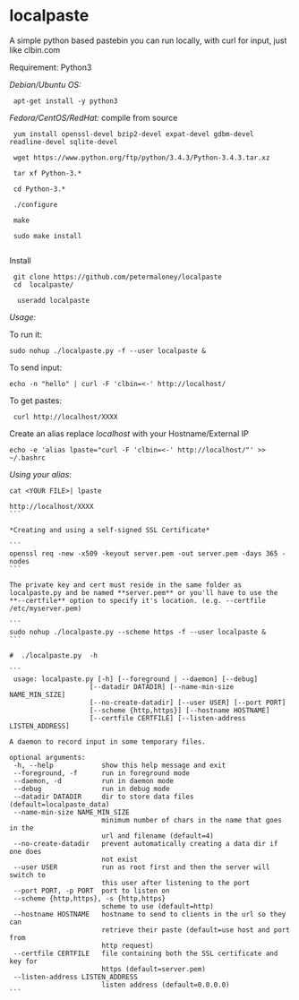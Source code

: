 # localpaste
A simple python based pastebin you can run locally, with curl for input, just like clbin.com



Requirement: Python3

*Debian/Ubuntu OS:*
```
 apt-get install -y python3
```
*Fedora/CentOS/RedHat:*
compile from source

```
 yum install openssl-devel bzip2-devel expat-devel gdbm-devel readline-devel sqlite-devel
 
 wget https://www.python.org/ftp/python/3.4.3/Python-3.4.3.tar.xz
 
 tar xf Python-3.* 

 cd Python-3.*
 
 ./configure
 
 make
 
 sudo make install
 
```

Install
```
 git clone https://github.com/petermaloney/localpaste
 cd  localpaste/
```

```
  useradd localpaste
```

*Usage:*

 To run it:
 ```
 sudo nohup ./localpaste.py -f --user localpaste &
 ```
 
 To send input: 
 ```
 echo -n "hello" | curl -F 'clbin=<-' http://localhost/
 ```
 
 To get pastes:
```
 curl http://localhost/XXXX
```

Create an alias replace *localhost* with your Hostname/External IP

```
echo -e 'alias lpaste="curl -F 'clbin=<-' http://localhost/"' >> ~/.bashrc
```
 
 *Using your alias:*
 ````
cat <YOUR FILE>| lpaste
 
http://localhost/XXXX
```

*Creating and using a self-signed SSL Certificate*

```
openssl req -new -x509 -keyout server.pem -out server.pem -days 365 -nodes
```

The private key and cert must reside in the same folder as localpaste.py and be named **server.pem** or you'll have to use the **--certfile** option to specify it's location. (e.g. --certfile /etc/myserver.pem)

```
sudo nohup ./localpaste.py --scheme https -f --user localpaste &
```

#  ./localpaste.py  -h

```
  usage: localpaste.py [-h] [--foreground | --daemon] [--debug]
                     [--datadir DATADIR] [--name-min-size NAME_MIN_SIZE]
                     [--no-create-datadir] [--user USER] [--port PORT]
                     [--scheme {http,https}] [--hostname HOSTNAME]
                     [--certfile CERTFILE] [--listen-address LISTEN_ADDRESS]

A daemon to record input in some temporary files.

optional arguments:
  -h, --help            show this help message and exit
  --foreground, -f      run in foreground mode
  --daemon, -d          run in daemon mode
  --debug               run in debug mode
  --datadir DATADIR     dir to store data files (default=localpaste_data)
  --name-min-size NAME_MIN_SIZE
                        minimum number of chars in the name that goes in the
                        url and filename (default=4)
  --no-create-datadir   prevent automatically creating a data dir if one does
                        not exist
  --user USER           run as root first and then the server will switch to
                        this user after listening to the port
  --port PORT, -p PORT  port to listen on
  --scheme {http,https}, -s {http,https}
                        scheme to use (default=http)
  --hostname HOSTNAME   hostname to send to clients in the url so they can
                        retrieve their paste (default=use host and port from
                        http request)
  --certfile CERTFILE   file containing both the SSL certificate and key for
                        https (default=server.pem)
  --listen-address LISTEN_ADDRESS
                        listen address (default=0.0.0.0)
```

